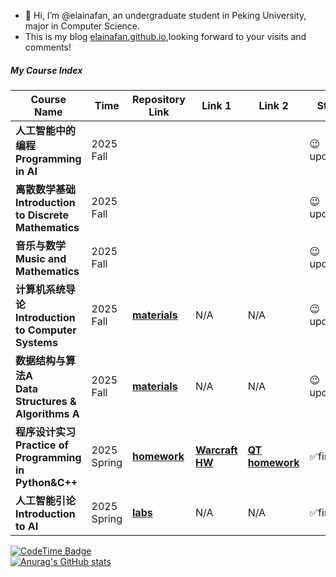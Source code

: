 - 👋 Hi, I’m @elainafan, an undergraduate student in Peking University, major in Computer Science.
- This is my blog [elainafan.github.io](https://elainafan.github.io),looking forward to your visits and comments!

##### My Course Index
| Course Name                                                  | Time        | Repository Link                                              | Link 1 | Link 2 | States | 
| ------------------------------------------------------------ | ----------- | ------------------------------------------------------------ | ------------------------------------------------------------ | ------------------------------------------------------------ | --- |
| **人工智能中的编程<br />Programming in AI**                                 | 2025 Fall   |    |       |       | 😉updating |
| **离散数学基础<br />Introduction to Discrete Mathematics**                  | 2025 Fall   |    |       |       | 😉updating |
| **音乐与数学<br />Music and Mathematics**                                   | 2025 Fall   |    |       |       | 😉updating |
| **计算机系统导论<br />Introduction to Computer Systems**                    | 2025 Fall   | **[materials](https://github.com/elainafan/Introduction-to-Computer-Systems-2025Fall-PKU)**   |  N/A  |  N/A  | 😉updating |
| **数据结构与算法A<br />Data Structures & Algorithms A**                     | 2025 Fall   | **[materials](https://github.com/elainafan/Data-Structures-and-Algorithms-A-2025Fall-PKU)**  |  N/A  |  N/A  | 😉updating |
| **程序设计实习<br />Practice of Programming in Python&C++**                 | 2025 Spring | **[homework](https://github.com/elainafan/PKU_2025_practice-of-programming-in-cpp_HomeWork)** | **[Warcraft HW](https://github.com/elainafan/PKU_2025_Practice-of-programming-in-cpp_WarCraft)** | **[QT homework](https://github.com/elainafan/notebook_for_PKU_2025_practice-of-programming-in-cpp)** | ✅finished | 
| **人工智能引论<br />Introduction to AI**                        | 2025 Spring | **[labs](https://github.com/elainafan/PKU_2025_Introduction_to_AI)** | N/A | N/A | ✅finished |

[![CodeTime Badge](https://shields.jannchie.com/endpoint?style=social&color=222&url=https%3A%2F%2Fapi.codetime.dev%2Fv3%2Fusers%2Fshield%3Fuid%3D32735)](https://codetime.dev)  
[![Anurag's GitHub stats](https://github-readme-stats.vercel.app/api?username=elainafan)](https://github.com/anuraghazra/github-readme-stats)

<!---
elainafan/elainafan is a ✨ special ✨ repository because its `README.md` (this file) appears on your GitHub profile.
You can click the Preview link to take a look at your changes.
--->
